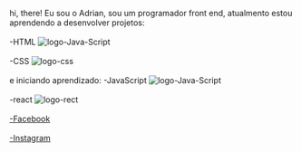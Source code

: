hi, there!
Eu sou o Adrian, sou um programador front end, atualmento estou aprendendo a desenvolver projetos:<br><br>
-HTML <img src="https://img.shields.io/badge/HTML5-E34F26?style=for-the-badge&logo=html5&logoColor=white"
 alt="logo-Java-Script"><br><br>
-CSS <img src="https://img.shields.io/badge/CSS3-1572B6?style=for-the-badge&logo=css3&logoColor=white" alt="logo-css"><br><br>
e iniciando aprendizado:
-JavaScript <img src="https://img.shields.io/badge/JavaScript-F7DF1E?style=for-the-badge&logo=javascript&logoColor=black"
 alt="logo-Java-Script"><br><br>
-react <img src="https://img.shields.io/badge/React-20232A?style=for-the-badge&logo=react&logoColor=61DAFB"
 alt="logo-rect"><br><br>
 <a href="https://www.facebook.com/Adrian.De.almeida.correia/">-Facebook</a><br><br>
 <a href="https://www.instagram.com/adrian_almeida21/">-Instagram</a>
